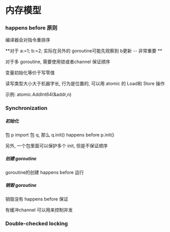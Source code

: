 # 内存模型

### happens before 原则

编译器会对指令重排序

**对于 a:=1; b:=2; 实际在另外的 goroutine可能先观察到 b更新   -- 非常重要 **

对于多 goroutine, 需要使用锁或者channel 保证顺序

变量初始化等价于写零值

读写类型大小大于机器字长, 行为是位置的, 可以用 atomic 的 Load和 Store 操作

示例: atomic.AddInt64(&addr,n)

### Synchronization

##### 初始化

包 p import 包 q, 那么 q.init() happens before p.init()

另外, 一个包里面可以保护多个 init, 但是不保证顺序

##### 创建 goroutine

goroutine的创建 happens before 运行 

##### 销毁 goroutine

销毁没有 happens before 保证

有缓冲channel 可以用来控制并发

### Double-checked locking

